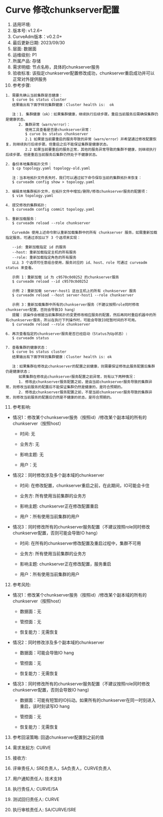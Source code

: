 # Curve 修改chunkserver配置

1. 适用环境: 
2. 版本号: v1.2.6+
3. CurveAdm版本：v0.2.0+
4. 最后更新日期: 2023/09/30
5. 层面: 数据面
6. 运维级别: P1
7. 所属产品: 存储
8. 需求明细: 节点名称，具体的chunkserver服务
9. 验收标准: 该指定chunkserver配置修改成功，chunkserver重启成功并可以正常对外提供服务
10. 参考步骤:

```plaintext
1. 需要先确认当前集群是否健康：
   $ curve bs status cluster
   结果输出有下面字样则集群健康：Cluster health is:  ok
   
   注：1. 集群健康（ok）：如果集群健康，继续执行后续步骤。重启当前服务后需确保集群仍是健康状态。
      2. 集群异常（warn/error）：
         使用工具查看是否是chunkserver异常：
         $ curve bs status chunkserver
         2.1 如果是当前要重启的服务导致的异常（warn/error）并希望通过修改配置恢复，则继续执行后续步骤。但重启之后不能保证集群是健康状态。
         2.2 如果当前要重启的服务正常，其他的服务异常导致的集群不健康，则继续执行后续步骤。但是重启当前服务后集群仍然处于不健康状态。
   
2. 备份本地集群拓扑文件：
   $ cp topology.yaml topology-old.yaml

   注：当本地拓扑文件丢失时，我们可以通过如下命令保存当前的集群拓扑来恢复：
   $ curveadm config show > topology.yaml

3. 编辑本地集群拓扑文件，在拓扑文件中增加/删除/修改chunkserver服务的配置项：
   $ vim topology.yaml

4. 提交修改的集群拓扑:
   $ curveadm config commit topology.yaml
   
5. 重新加载服务：
   $ curveadm reload --role chunkserver
   
   CurveAdm 使用上述命令默认重新加载集群中的所有 chunkserver 服务，如需重新加载指定服务，可通过添加以下 3 个选项来实现：

   --id: 重新加载指定 id 的服务
   --host: 重新加载指定主机的所有服务
   --role: 重新加载指定角色的所有服务
   以上 3 个选项可任意组合使用，服务对应的 id、host、role 可通过 curveadm status 来查看。

   示例 1：重新加载 id 为 c9570c0d0252 的chunkserver服务
   $ curveadm reload --id c9570c0d0252
   
   示例 2：重新加载 server-host1 这台主机上的所有 chunkserver 服务
   $ curveadm reload --host server-host1 --role chunkserver
   
   示例 3：重新加载集群中所有的chunkserver服务（不建议按照role同时修改chunkserver配置，否则会导致IO hang）
   提醒：该操作会根据当前集群拓扑的变更修改相应服务的配置，然后再同时重启机器中的所有chunkserver服务，所以在执行下列操作时，可能会导致IO短暂时间的不可用。
   $ curveadm reload --role chunkserver
   
6. 再次查看指定的chunkserver服务是否已经启动（Status为Up状态）:
   $ curveadm status

7. 查看集群的健康状态：
   $ curve bs status cluster
   结果输出有下面字样则集群健康：Cluster health is: ok

   注：如果集群在修改此chunkserver的配置之前健康，则需要保证修改此服务配置后集群仍是健康状态；
      如果集群在修改此chunkserver服务配置之前异常，则有以下两种情况：
      1. 修改此chunkserver服务配置之前，是由当前chunkserver服务导致的集群异常，则修改当前服务的配置后不能保证集群仍然是健康的，是符合预期的。
      2. 修改此chunkserver服务配置之前，不是当前chunkserver服务导致的集群异常，则修改当前服务的配置后仍然是不健康的状态，是符合预期的。
```

11. 参考影响:

* 情况1：修改某个chunkserver服务（按照id）/修改某个副本域的所有的chunkserver（按照host）

  * 时间: 无

  * 业务方: 无

  * 影响主题: 无

  * 用户：无

* 情况2：同时修改涉及多个副本域的chunkserver

  * 时间: 在修改配置，chunkserver重启之前，在此期间，IO可能会卡住

  * 业务方: 所有使用当前集群的业务方

  * 影响主题: chunkserver正在修改配置重启

  * 用户：所有使用当前集群的用户

* 情况3：同时修改所有的chunkserver服务配置（不建议按照role同时修改chunkserver配置，否则可能会导致IO hang）

  * 时间: 在所有的chunkserver修改配置及重启过程中，集群不可用

  * 业务方: 所有使用当前集群的业务方

  * 影响主题: chunkserver正在修改配置，服务重启

  * 用户：所有使用当前集群的用户

12. 参考风险:

* 情况1：修改某个chunkserver服务（按照id）/修改某个副本域的所有的chunkserver（按照host）

  * 数据面：无

  * 管控面：无

  * 恢复能力：无需恢复

* 情况2：同时修改涉及多个副本域的chunkserver

  * 数据面：可能会导致IO hang

  * 管控面：无

  * 恢复能力：无需恢复

* 情况3：同时修改所有的chunkserver服务配置（不建议按照role同时修改chunkserver配置，否则会导致IO hang）

  * 数据面：可能有短暂的IO抖动。如果所有的chunkserver在同一时刻进入重启，该时刻读写IO hang

  * 管控面：无
  
  * 恢复能力：无需恢复

13. 参考回滚策略: 回退chunkserver配置到之前的值

14. 需求发起方: CURVE

15. 接收方:

16. 评审责任人: SRE负责人，SA负责人，CURVE负责人

17. 用户通知责任人: 技术支持

18. 执行责任人: CURVE/SA

19. 测试回归责任人: CURVE

20. 执行审核责任人: SA/CURVE/SRE